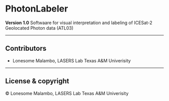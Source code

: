 # PhotonLabeler

**Version 1.0**
Softwaare for visual interpretation and labeling of ICESat-2 Geolocated Photon data (ATL03)

---

## Contributors

- Lonesome Malambo, LASERS Lab Texas A&M Univerisity

---

## License & copyright

© Lonesome Malambo, LASERS Lab Texas A&M Univerisity

